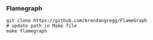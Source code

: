 ### Flamegraph

```
git clone https://github.com/brendangregg/FlameGraph
# update path in Make file
make flamegraph
```

